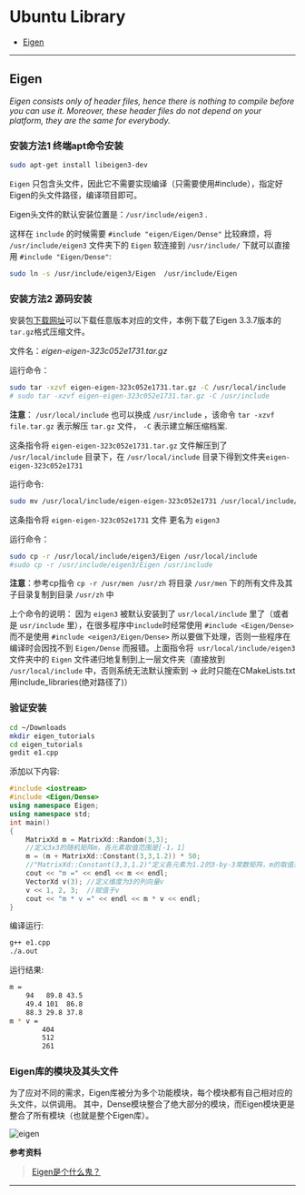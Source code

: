 # Ubuntu Library

- [Eigen](d#eigen)

---
## Eigen

*Eigen consists only of header files, hence there is nothing to compile before you can use it. Moreover, these header files do not depend on your platform, they are the same for everybody.*

### 安装方法1 终端apt命令安装   
```bash
sudo apt-get install libeigen3-dev
```
`Eigen` 只包含头文件，因此它不需要实现编译（只需要使用#include），指定好Eigen的头文件路径，编译项目即可。    

Eigen头文件的默认安装位置是：`/usr/include/eigen3` .    

这样在 `include` 的时候需要 `#include "eigen/Eigen/Dense"` 比较麻烦，将 `/usr/include/eigen3` 文件夹下的 `Eigen` 软连接到 `/usr/include/` 下就可以直接用 `#include "Eigen/Dense"`:    
```bash
sudo ln -s /usr/include/eigen3/Eigen  /usr/include/Eigen
```

### 安装方法2 源码安装
安装包[下载网址](http://eigen.tuxfamily.org/index.php?title=Main_Page)可以下载任意版本对应的文件，本例下载了Eigen 3.3.7版本的`tar.gz`格式压缩文件。

文件名：*eigen-eigen-323c052e1731.tar.gz*

运行命令：
```bash
sudo tar -xzvf eigen-eigen-323c052e1731.tar.gz -C /usr/local/include
# sudo tar -xzvf eigen-eigen-323c052e1731.tar.gz -C /usr/include
```
**注意**： `/usr/local/include` 也可以换成 `/usr/include` ，该命令 `tar -xzvf file.tar.gz` 表示解压 `tar.gz` 文件， `-C` 表示建立解压缩档案.    

这条指令将 `eigen-eigen-323c052e1731.tar.gz` 文件解压到了 `/usr/local/include` 目录下，在 `/usr/local/include` 目录下得到文件夹`eigen-eigen-323c052e1731`    

运行命令:    
```bash
sudo mv /usr/local/include/eigen-eigen-323c052e1731 /usr/local/include/eigen3
```
这条指令将 `eigen-eigen-323c052e1731` 文件 更名为 `eigen3`

运行命令：    
```bash
sudo cp -r /usr/local/include/eigen3/Eigen /usr/local/include
#sudo cp -r /usr/include/eigen3/Eigen /usr/include
```
**注意**：参考cp指令 `cp -r /usr/men /usr/zh` 将目录 `/usr/men` 下的所有文件及其子目录复制到目录 `/usr/zh` 中

上个命令的说明：
因为 `eigen3` 被默认安装到了 `usr/local/include` 里了（或者是 `usr/include` 里），在很多程序中`include`时经常使用 `#include <Eigen/Dense>` 而不是使用 `#include <eigen3/Eigen/Dense>` 所以要做下处理，否则一些程序在编译时会因找不到 `Eigen/Dense` 而报错。上面指令将` usr/local/include/eigen3` 文件夹中的 `Eigen` 文件递归地复制到上一层文件夹（直接放到 `/usr/local/include` 中，否则系统无法默认搜索到 -> 此时只能在CMakeLists.txt用include_libraries(绝对路径了)）

### 验证安装
```bash
cd ~/Downloads
mkdir eigen_tutorials
cd eigen_tutorials
gedit e1.cpp
```
添加以下内容:    
```cpp
#include <iostream>
#include <Eigen/Dense>
using namespace Eigen;
using namespace std;
int main()
{
    MatrixXd m = MatrixXd::Random(3,3);
    //定义3x3的随机矩阵m，各元素取值范围是[-1，1]
    m = (m + MatrixXd::Constant(3,3,1.2)) * 50;
    //"MatrixXd::Constant(3,3,1.2)"定义各元素为1.2的3-by-3常数矩阵，m的取值范围变为[10，110]
    cout << "m =" << endl << m << endl;
    VectorXd v(3); //定义维度为3的列向量v
    v << 1, 2, 3;  //赋值于v
    cout << "m * v =" << endl << m * v << endl;
}
```
编译运行:    
```bash
g++ e1.cpp
./a.out
```
运行结果:    
```bash
m =
    94   89.8 43.5
    49.4 101  86.8
    88.3 29.8 37.8
m * v =
        404
        512
        261
```


### Eigen库的模块及其头文件
为了应对不同的需求，Eigen库被分为多个功能模块，每个模块都有自己相对应的头文件，以供调用。 其中，Dense模块整合了绝大部分的模块，而Eigen模块更是整合了所有模块（也就是整个Eigen库）。

![eigen](../img/eigen.svg)     

**参考资料**
> [Eigen是个什么鬼？](https://zhuanlan.zhihu.com/p/36706885)    

---
